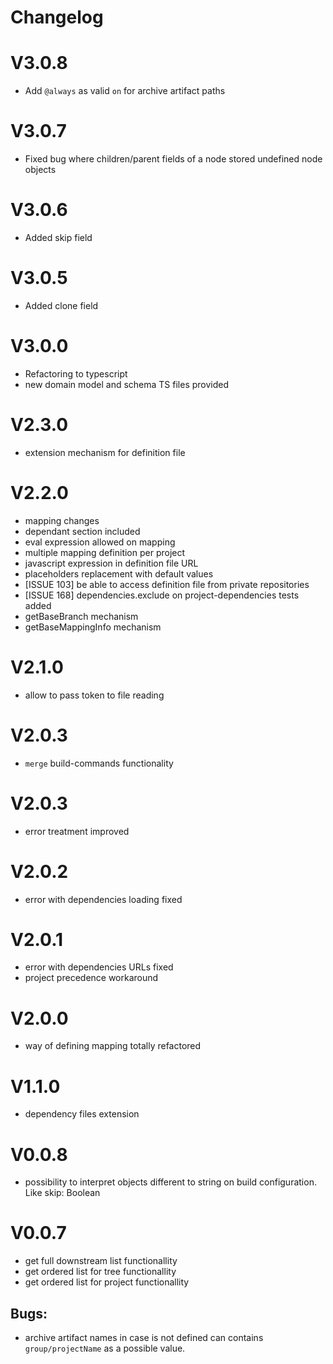 # Changelog

# V3.0.8

- Add `@always` as valid `on` for archive artifact paths

# V3.0.7

- Fixed bug where children/parent fields of a node stored undefined node objects

# V3.0.6

- Added skip field

# V3.0.5

- Added clone field

# V3.0.0

- Refactoring to typescript
- new domain model and schema TS files provided

# V2.3.0

- extension mechanism for definition file

# V2.2.0

- mapping changes
- dependant section included
- eval expression allowed on mapping
- multiple mapping definition per project
- javascript expression in definition file URL
- placeholders replacement with default values
- [ISSUE 103] be able to access definition file from private repositories
- [ISSUE 168] dependencies.exclude on project-dependencies tests added
- getBaseBranch mechanism
- getBaseMappingInfo mechanism

# V2.1.0

- allow to pass token to file reading

# V2.0.3

- `merge` build-commands functionality

# V2.0.3

- error treatment improved

# V2.0.2

- error with dependencies loading fixed

# V2.0.1

- error with dependencies URLs fixed
- project precedence workaround

# V2.0.0

- way of defining mapping totally refactored

# V1.1.0

- dependency files extension

# V0.0.8

- possibility to interpret objects different to string on build configuration. Like skip: Boolean

# V0.0.7

- get full downstream list functionallity
- get ordered list for tree functionallity
- get ordered list for project functionallity

## Bugs:

- archive artifact names in case is not defined can contains `group/projectName` as a possible value.
